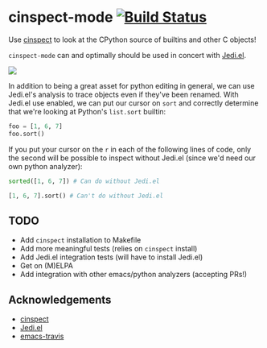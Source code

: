 # cinspect-mode [![Build Status](https://travis-ci.org/inlinestyle/cinspect-mode.svg?branch=master)](https://travis-ci.org/inlinestyle/cinspect-mode)
Use [cinspect](https://github.com/punchagan/cinspect) to look at the CPython source of builtins and other C objects!

`cinspect-mode` can and optimally should be used in concert with [Jedi.el](http://tkf.github.io/emacs-jedi).

![](https://raw.github.com/inlinestyle/cinspect-mode/master/images/cinspect-startswith.png)

In addition to being a great asset for python editing in general, we can use Jedi.el's analysis to trace objects even if they've been renamed. With Jedi.el use enabled, we can put our cursor on `sort` and correctly determine that we're looking at Python's `list.sort` builtin:
```python
foo = [1, 6, 7]
foo.sort()
```
If you put your cursor on the `r` in each of the following lines of code, only the second will be possible to inspect without Jedi.el (since we'd need our own python analyzer):
```python
sorted([1, 6, 7]) # Can do without Jedi.el

[1, 6, 7].sort() # Can't do without Jedi.el
```

## TODO
 - Add `cinspect` installation to Makefile
 - Add more meaningful tests (relies on `cinspect` install)
 - Add Jedi.el integration tests (will have to install Jedi.el)
 - Get on (M)ELPA
 - Add integration with other emacs/python analyzers (accepting PRs!)

## Acknowledgements
 - [cinspect](https://github.com/punchagan/cinspect)
 - [Jedi.el](http://tkf.github.io/emacs-jedi)
 - [emacs-travis](https://github.com/rolandwalker/emacs-travis)
